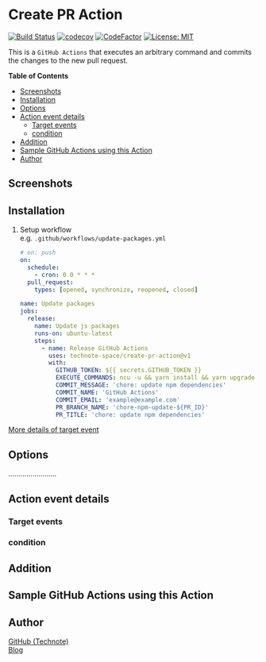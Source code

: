 # Create PR Action

[![Build Status](https://github.com/technote-space/upgrade-packages-action/workflows/Build/badge.svg)](https://github.com/technote-space/upgrade-packages-action/actions)
[![codecov](https://codecov.io/gh/technote-space/upgrade-packages-action/branch/master/graph/badge.svg)](https://codecov.io/gh/technote-space/upgrade-packages-action)
[![CodeFactor](https://www.codefactor.io/repository/github/technote-space/upgrade-packages-action/badge)](https://www.codefactor.io/repository/github/technote-space/upgrade-packages-action)
[![License: MIT](https://img.shields.io/badge/License-MIT-blue.svg)](https://github.com/technote-space/upgrade-packages-action/blob/master/LICENSE)

This is a `GitHub Actions` that executes an arbitrary command and commits the changes to the new pull request.

<!-- START doctoc generated TOC please keep comment here to allow auto update -->
<!-- DON'T EDIT THIS SECTION, INSTEAD RE-RUN doctoc TO UPDATE -->
**Table of Contents**

- [Screenshots](#screenshots)
- [Installation](#installation)
- [Options](#options)
- [Action event details](#action-event-details)
  - [Target events](#target-events)
  - [condition](#condition)
- [Addition](#addition)
- [Sample GitHub Actions using this Action](#sample-github-actions-using-this-action)
- [Author](#author)

<!-- END doctoc generated TOC please keep comment here to allow auto update -->

## Screenshots

## Installation
1. Setup workflow  
   e.g. `.github/workflows/update-packages.yml`
   ```yaml
   # on: push
   on:
     schedule:
       - cron: 0 0 * * *
     pull_request:
       types: [opened, synchronize, reopened, closed]

   name: Update packages
   jobs:
     release:
       name: Update js packages
       runs-on: ubuntu-latest
       steps:
         - name: Release GitHub Actions
           uses: technote-space/create-pr-action@v1
           with:
             GITHUB_TOKEN: ${{ secrets.GITHUB_TOKEN }}
             EXECUTE_COMMANDS: ncu -u && yarn install && yarn upgrade && yarn audit
             COMMIT_MESSAGE: 'chore: update npm dependencies'
             COMMIT_NAME: 'GitHub Actions'
             COMMIT_EMAIL: 'example@example.com'
             PR_BRANCH_NAME: 'chore-npm-update-${PR_ID}'
             PR_TITLE: 'chore: update npm dependencies'
   ```
[More details of target event](#action-event-details)

## Options
........................

## Action event details
### Target events

### condition

## Addition

## Sample GitHub Actions using this Action

## Author
[GitHub (Technote)](https://github.com/technote-space)  
[Blog](https://technote.space)
